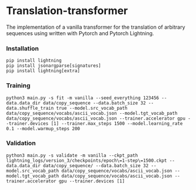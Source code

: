 # Translation-transformer
The implementation of a vanilla transformer for the translation of arbitrary sequences using written with Pytorch and
Pytorch Lightning.

### Installation
```
pip install lightning
pip install jsonargparse[signatures]
pip install lightning[extra]
```

### Training
```
python3 main.py -s fit -m vanilla --seed_everything 123456 --data.data_dir data/copy_sequence --data.batch_size 32 --data.shuffle_train true --model.src_vocab_path data/copy_sequence/vocabs/ascii_vocab.json --model.tgt_vocab_path data/copy_sequence/vocabs/ascii_vocab.json --trainer.accelerator gpu --trainer.devices [1] --trainer.max_steps 1500 --model.learning_rate 0.1 --model.warmup_steps 200
```

### Validation
```
python3 main.py -s validate -m vanilla --ckpt_path lightning_logs/version_3/checkpoints/epoch\=1-step\=1500.ckpt --data.data_dir data/copy_sequence/ --data.batch_size 32 --model.src_vocab_path data/copy_sequence/vocabs/ascii_vocab.json --model.tgt_vocab_path data/copy_sequence/vocabs/ascii_vocab.json --trainer.accelerator gpu --trainer.devices [1]
```